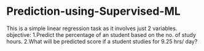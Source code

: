 # Prediction-using-Supervised-ML
This is a simple linear regression task as it involves just 2 variables.
objective:
1.Predict the percentage of an student based on the no. of study hours.
2.What will be predicted score if a student studies for 9.25 hrs/ day?
